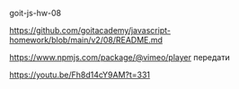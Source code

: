 goit-js-hw-08

https://github.com/goitacademy/javascript-homework/blob/main/v2/08/README.md

https://www.npmjs.com/package/@vimeo/player передати

https://youtu.be/Fh8d14cY9AM?t=331

